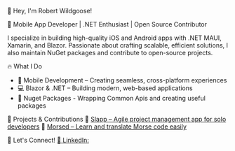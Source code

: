 👋 Hey, I'm Robert Wildgoose!

🚀 Mobile App Developer | .NET Enthusiast | Open Source Contributor

I specialize in building high-quality iOS and Android apps with .NET MAUI, Xamarin, and Blazor. 
Passionate about crafting scalable, efficient solutions, I also maintain NuGet packages and contribute to open-source projects.

🔥 What I Do
- 📱 Mobile Development – Creating seamless, cross-platform experiences
- 💻 Blazor & .NET – Building modern, web-based applications
- 🔧 Nuget Packages - Wrapping Common Apis and creating useful packages

📌 Projects & Contributions
🔹 [Slapp – Agile project management app for solo developers](https://play.google.com/store/apps/details?id=com.robertwildgoose.slapp)
🔹 [Morsed – Learn and translate Morse code easily](https://play.google.com/store/apps/details?id=rwildgoose.morsed)

🚀 Let's Connect!
[💬 LinkedIn:](https://www.linkedin.com/in/robert-wildgoose-2031a183/)
